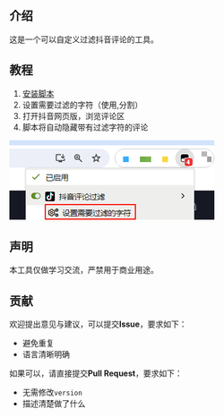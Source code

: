 ## 介绍
这是一个可以自定义过滤抖音评论的工具。

## 教程
1. [安装脚本](https://greasyfork.org/zh-CN/scripts/488322)
2. 设置需要过滤的字符（使用,分割）
3. 打开抖音网页版，浏览评论区
4. 脚本将自动隐藏带有过滤字符的评论

![图片_1](.github/image_1.png)

## 声明
本工具仅做学习交流，严禁用于商业用途。

## 贡献
欢迎提出意见与建议，可以提交**Issue**，要求如下：
- 避免重复
- 语言清晰明确

如果可以，请直接提交**Pull Request**，要求如下：
- 无需修改`version`
- 描述清楚做了什么